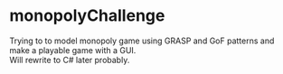 # monopolyChallenge
Trying to to model monopoly game using GRASP and GoF patterns and make a playable game with a GUI.   
Will rewrite to C# later probably.

